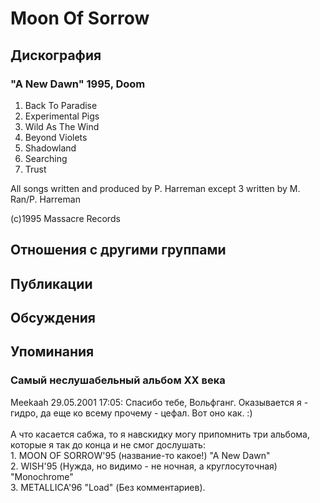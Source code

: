 # Moon Of Sorrow



## Дискография

### "A New Dawn" 1995, Doom

1. Back To Paradise
2. Experimental Pigs
3. Wild As The Wind
4. Beyond Violets
5. Shadowland
6. Searching
7. Trust

All songs written and produced by P. Harreman
except 3 written by M. Ran/P. Harreman

(c)1995 Massacre Records


## Отношения с другими группами


## Публикации


## Обсуждения


## Упоминания

### Самый неслушабельный альбом XX века

Meekaah 29.05.2001 17:05:
Спасибо тебе, Вольфганг. Оказывается я - гидро, да еще ко всему прочему - цефал. Вот оно как. :)<BR><BR>А что касается сабжа, то я навскидку могу припомнить три альбома, которые я так до конца и не смог дослушать:<BR>1. MOON OF SORROW'95 (название-то какое!) "A New Dawn"<BR>2. WISH'95 (Нужда, но видимо - не ночная, а круглосуточная) "Monochrome"<BR>3. METALLICA'96 "Load" (Без комментариев). 

